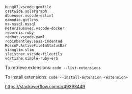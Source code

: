 ```
bung87.vscode-gemfile
castwide.solargraph
dbaeumer.vscode-eslint
eamodio.gitlens
ms-mssql.mssql
PeterJausovec.vscode-docker
rebornix.ruby
redhat.vscode-yaml
robinbentley.sass-indented
RoscoP.ActiveFileInStatusBar
sianglim.slim
sleistner.vscode-fileutils
vortizhe.simple-ruby-erb
```

To retrieve extensions:
`code --list-extensions`

To install extensions:
`code --install-extension <extension>`

https://stackoverflow.com/a/49398449